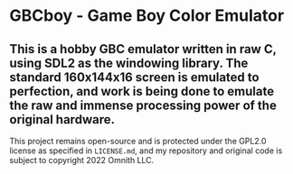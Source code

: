 # GBCboy - Game Boy Color Emulator
This is a hobby GBC emulator written in raw C, using SDL2 as the windowing library. The standard 160x144x16 screen is emulated to perfection, and work is being done to emulate the raw and immense processing power of the original hardware.
---
This project remains open-source and is protected under the GPL2.0 license as specified in `LICENSE.md`, and my repository and original code is subject to copyright 2022 Omnith LLC.
